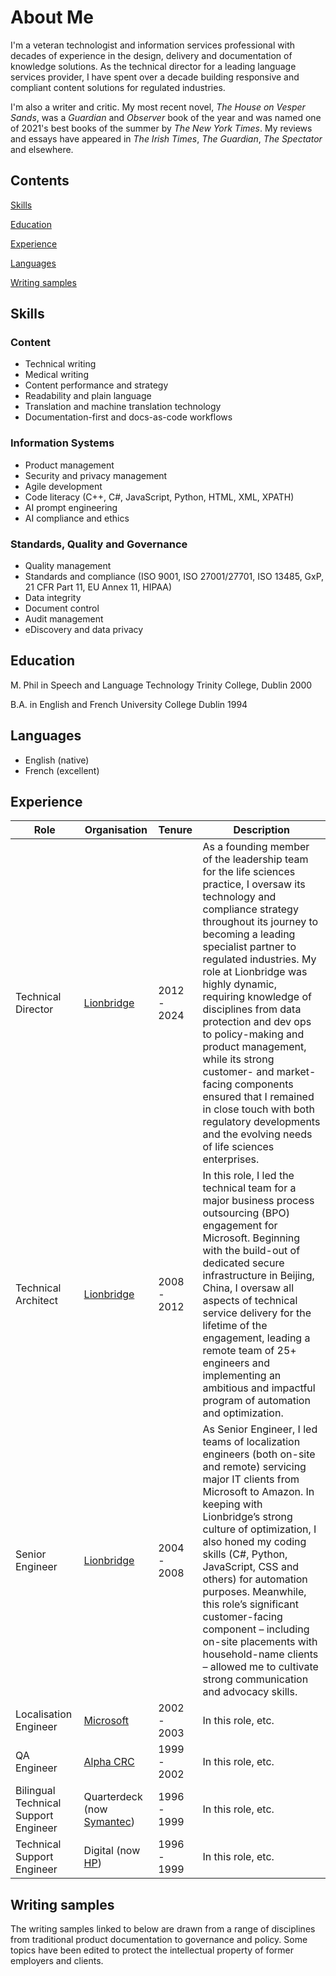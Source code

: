 # About Me

I'm a veteran technologist and information services professional with decades of experience in the design, delivery and documentation of knowledge solutions. As the technical director for a leading language services provider, I have spent over a decade building responsive and compliant content solutions for regulated industries.

I'm also a writer and critic. My most recent novel, *The House on Vesper Sands*, was a *Guardian* and *Observer* book of the year and was named one of 2021's best books of the summer by *The New York Times*. My reviews and essays have appeared in *The Irish Times*, *The Guardian*, *The Spectator* and elsewhere.

## Contents

[Skills](#skills)

[Education](#education)

[Experience](#experience)

[Languages](#languages)

[Writing samples](#writing-samples)



## Skills

### Content

- Technical writing
- Medical writing
- Content performance and strategy
- Readability and plain language
- Translation and machine translation technology
- Documentation-first and docs-as-code workflows

### Information Systems

- Product management
- Security and privacy management
- Agile development
- Code literacy (C++, C#, JavaScript, Python, HTML, XML, XPATH)
- AI prompt engineering
- AI compliance and ethics


### Standards, Quality and Governance

- Quality management
- Standards and compliance (ISO 9001, ISO 27001/27701, ISO 13485, GxP, 21 CFR Part 11, EU Annex 11, HIPAA)
- Data integrity
- Document control
- Audit management
- eDiscovery and data privacy


## Education

M. Phil in Speech and Language Technology
Trinity College, Dublin
2000

B.A. in English and French
University College Dublin
1994

## Languages

- English (native)
- French (excellent)


## Experience


| Role | Organisation | Tenure | Description |
| ----- | ----- | ----- | ------------- |
| Technical Director | [Lionbridge](lionbridge.com) | 2012 - 2024 | As a founding member of the leadership team for the life sciences practice, I oversaw its technology and compliance strategy throughout its journey to becoming a leading specialist partner to regulated industries. My role at Lionbridge was highly dynamic, requiring knowledge of disciplines from data protection and dev ops to policy-making and product management, while its strong customer- and market-facing components ensured that I remained in close touch with both regulatory developments and the evolving needs of life sciences enterprises. |
| Technical Architect | [Lionbridge](lionbridge.com) | 2008 - 2012 | In this role, I led the technical team for a major business process outsourcing (BPO) engagement for Microsoft. Beginning with the build-out of dedicated secure infrastructure in Beijing, China, I oversaw all aspects of technical service delivery for the lifetime of the engagement, leading a remote team of 25+ engineers and implementing an ambitious and impactful program of automation and optimization. |
| Senior Engineer | [Lionbridge](lionbridge.com) | 2004 - 2008 | As Senior Engineer, I led teams of localization engineers (both on-site and remote) servicing major IT clients from Microsoft to Amazon. In keeping with Lionbridge’s strong culture of optimization, I also honed my coding skills (C#, Python, JavaScript, CSS and others) for automation purposes. Meanwhile, this role’s significant customer-facing component – including on-site placements with household-name clients – allowed me to cultivate strong communication and advocacy skills. |
| Localisation Engineer | [Microsoft](microsoft.com) | 2002 - 2003 | In this role, etc. |
| QA Engineer | [Alpha CRC](alphacrc.com) | 1999 - 2002 | In this role, etc. |
| Bilingual Technical Support Engineer | Quarterdeck \(now [Symantec](https://symantec.com)\) | 1996 - 1999|In this role, etc. |
| Technical Support Engineer| Digital \(now [HP](https://hp.com)\) | 1996 - 1999 | In this role, etc. |


## Writing samples

The writing samples linked to below are drawn from a range of disciplines from traditional product documentation to governance and policy. Some topics have been edited to protect the intellectual property of former employers and clients.

